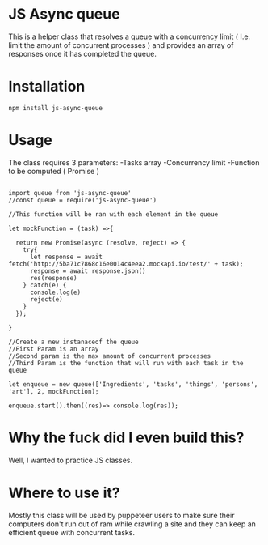 # JS Async queue

This is a helper class that resolves a queue with a concurrency limit ( I.e. limit the amount of concurrent processes ) and provides an array of responses once it has completed the queue.

# Installation

``` npm install js-async-queue ```

# Usage

The class requires 3 parameters:
-Tasks array
-Concurrency limit
-Function to be computed ( Promise )

```

import queue from 'js-async-queue'
//const queue = require('js-async-queue')

//This function will be ran with each element in the queue

let mockFunction = (task) =>{

  return new Promise(async (resolve, reject) => {
    try{
      let response = await fetch('http://5ba71c7868c16e0014c4eea2.mockapi.io/test/' + task);
      response = await response.json()
      res(response)
    } catch(e) {
      console.log(e)
      reject(e)
    }
  });

}

//Create a new instanaceof the queue
//First Param is an array
//Second param is the max amount of concurrent processes
//Third Param is the function that will run with each task in the queue

let enqueue = new queue(['Ingredients', 'tasks', 'things', 'persons', 'art'], 2, mockFunction);

enqueue.start().then((res)=> console.log(res));

```

# Why the fuck did I even build this?

Well, I wanted to practice JS classes.

# Where to use it?

Mostly this class will be used by puppeteer users to make sure their computers don't run out of ram while crawling a site and they can keep an efficient queue with concurrent tasks.
